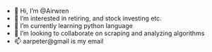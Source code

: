 - 👋 Hi, I’m @Airwren
- 👀 I’m interested in retiring, and stock investing etc.
- 🌱 I’m currently learning python language 
- 💞️ I’m looking to collaborate on scraping and analyzing algorithms
- 📫 aarpeter@gmail is my email

<!---
Airwren/Airwren is a ✨ special ✨ repository because its `README.md` (this file) appears on your GitHub profile.
You can click the Preview link to take a look at your changes.
--->
